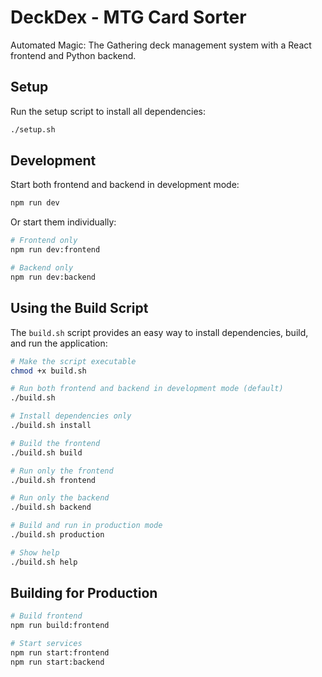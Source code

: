 # DeckDex - MTG Card Sorter

Automated Magic: The Gathering deck management system with a React frontend and Python backend.

## Setup

Run the setup script to install all dependencies:

```bash
./setup.sh
```

## Development

Start both frontend and backend in development mode:

```bash
npm run dev
```

Or start them individually:

```bash
# Frontend only
npm run dev:frontend

# Backend only
npm run dev:backend
```

## Using the Build Script

The `build.sh` script provides an easy way to install dependencies, build, and run the application:

```bash
# Make the script executable
chmod +x build.sh

# Run both frontend and backend in development mode (default)
./build.sh

# Install dependencies only
./build.sh install

# Build the frontend
./build.sh build

# Run only the frontend
./build.sh frontend

# Run only the backend
./build.sh backend

# Build and run in production mode
./build.sh production

# Show help
./build.sh help
```

## Building for Production

```bash
# Build frontend
npm run build:frontend

# Start services
npm run start:frontend
npm run start:backend
```
